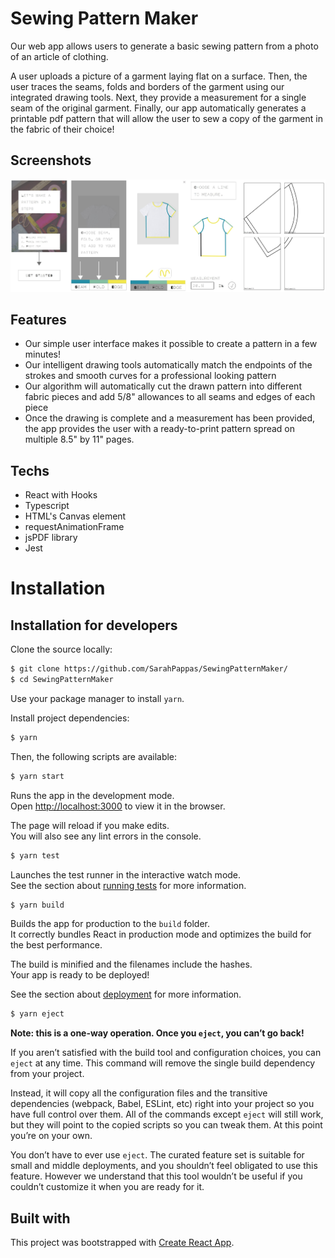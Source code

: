 # Sewing Pattern Maker

Our web app allows users to generate a basic sewing pattern from a photo of an article of clothing.

A user uploads a picture of a garment laying flat on a surface. Then, the user traces the seams, folds and borders of the garment using our integrated drawing tools. Next, they provide a measurement for a single seam of the original garment. Finally, our app automatically generates a printable pdf pattern that will allow the user to sew a copy of the garment in the fabric of their choice!

## Screenshots

<img src="/sewingPatternMakerDemo.jpg">

## Features

- Our simple user interface makes it possible to create a pattern in a few minutes!
- Our intelligent drawing tools automatically match the endpoints of the strokes and smooth curves for a professional looking pattern
- Our algorithm will automatically cut the drawn pattern into different fabric pieces and add 5/8" allowances to all seams and edges of each piece
- Once the drawing is complete and a measurement has been provided, the app provides the user with a ready-to-print pattern spread on multiple 8.5" by 11" pages.

## Techs

- React with Hooks
- Typescript
- HTML's Canvas element
- requestAnimationFrame
- jsPDF library
- Jest

# Installation
<!--## Installation for users
Todo -->

## Installation for developers
Clone the source locally:

```sh
$ git clone https://github.com/SarahPappas/SewingPatternMaker/
$ cd SewingPatternMaker
```

Use your package manager to install `yarn`.

Install project dependencies:

```sh
$ yarn
```

Then, the following scripts are available: 

```sh
$ yarn start
```

Runs the app in the development mode.<br />
Open [http://localhost:3000](http://localhost:3000) to view it in the browser.

The page will reload if you make edits.<br />
You will also see any lint errors in the console.

```sh
$ yarn test
```

Launches the test runner in the interactive watch mode.<br />
See the section about [running tests](https://facebook.github.io/create-react-app/docs/running-tests) for more information.

```sh
$ yarn build
```

Builds the app for production to the `build` folder.<br />
It correctly bundles React in production mode and optimizes the build for the best performance.

The build is minified and the filenames include the hashes.<br />
Your app is ready to be deployed!

See the section about [deployment](https://facebook.github.io/create-react-app/docs/deployment) for more information.

```sh
$ yarn eject
```

**Note: this is a one-way operation. Once you `eject`, you can’t go back!**

If you aren’t satisfied with the build tool and configuration choices, you can `eject` at any time. This command will remove the single build dependency from your project.

Instead, it will copy all the configuration files and the transitive dependencies (webpack, Babel, ESLint, etc) right into your project so you have full control over them. All of the commands except `eject` will still work, but they will point to the copied scripts so you can tweak them. At this point you’re on your own.

You don’t have to ever use `eject`. The curated feature set is suitable for small and middle deployments, and you shouldn’t feel obligated to use this feature. However we understand that this tool wouldn’t be useful if you couldn’t customize it when you are ready for it.

## Built with

This project was bootstrapped with [Create React App](https://github.com/facebook/create-react-app).